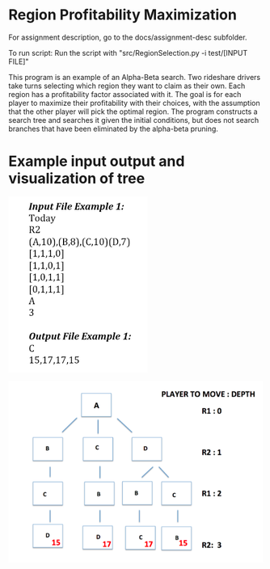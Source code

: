 # Region Profitability Maximization

For assignment description, go to the docs/assignment-desc subfolder.

To run script:
Run the script with "src/RegionSelection.py -i test/[INPUT FILE]"

This program is an example of an Alpha-Beta search. Two rideshare drivers take turns selecting which region they want to claim as their own. Each region has a profitability factor associated with it. The goal is for each player to maximize their profitability with their choices, with the assumption that the other player will pick the optimal region. The program constructs a search tree and searches it given the initial conditions, but does not search branches that have been eliminated by the alpha-beta pruning.

# Example input output and visualization of tree

![](docs/imgs/input-output.png)

![](docs/imgs/viz.png)
